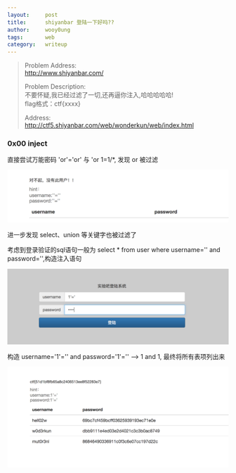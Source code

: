 ```yaml
---
layout:     post
title:      shiyanbar 登陆一下好吗??
author:     wooy0ung
tags: 		web
category:  	writeup
---
```



>Problem Address:  
>http://www.shiyanbar.com/  
>  
>Problem Description:  
>不要怀疑,我已经过滤了一切,还再逼你注入,哈哈哈哈哈!  
>flag格式：ctf{xxxx}  
>  
>Address:  
>http://ctf5.shiyanbar.com/web/wonderkun/web/index.html  
<!-- more -->


### 0x00 inject

直接尝试万能密码 'or'='or' 与 'or 1=1/*, 发现 or 被过滤

![](/assets/img/writeup/web/2017-08-18-shiyanbar-login/0x00.png)

进一步发现 select、union 等关键字也被过滤了

考虑到登录验证的sql语句一般为 select * from user where username='' and password='',构造注入语句

![](/assets/img/writeup/web/2017-08-18-shiyanbar-login/0x01.png)

构造 username='1'='' and password='1'='' --> 1 and 1, 最终将所有表项列出来

![](/assets/img/writeup/web/2017-08-18-shiyanbar-login/0x02.png)